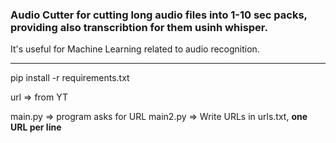 ### Audio Cutter for cutting long audio files into 1-10 sec packs, providing also transcribtion for them usinh whisper.
It's useful for Machine Learning related to audio recognition.

---

pip install -r requirements.txt

url => from YT

main.py => program asks for URL
main2.py => Write URLs in urls.txt, **one URL per line**